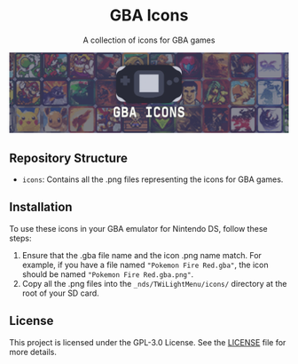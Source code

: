 <h1 align="center">GBA Icons</h1>

<p align="center">A collection of icons for GBA games</p>

![Desktop Screenshot](/assets/banner.webp)

## Repository Structure

- `icons`: Contains all the .png files representing the icons for GBA games.

## Installation

To use these icons in your GBA emulator for Nintendo DS, follow these steps:

1. Ensure that the .gba file name and the icon .png name match. For example, if you have a file named `"Pokemon Fire Red.gba"`, the icon should be named `"Pokemon Fire Red.gba.png"`.
2. Copy all the .png files into the `_nds/TWiLightMenu/icons/` directory at the root of your SD card.

## License

This project is licensed under the GPL-3.0 License. See the [LICENSE](LICENSE) file for more details.
